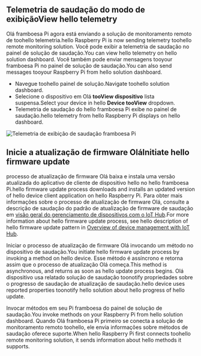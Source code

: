 ## <a name="view-hello-telemetry"></a><span data-ttu-id="04785-101">Telemetria de saudação do modo de exibição</span><span class="sxs-lookup"><span data-stu-id="04785-101">View hello telemetry</span></span>

<span data-ttu-id="04785-102">Olá framboesa Pi agora está enviando a solução de monitoramento remoto de toohello telemetria.</span><span class="sxs-lookup"><span data-stu-id="04785-102">hello Raspberry Pi is now sending telemetry toohello remote monitoring solution.</span></span> <span data-ttu-id="04785-103">Você pode exibir a telemetria de saudação no painel de solução de saudação.</span><span class="sxs-lookup"><span data-stu-id="04785-103">You can view hello telemetry on hello solution dashboard.</span></span> <span data-ttu-id="04785-104">Você também pode enviar mensagens tooyour framboesa Pi no painel de solução de saudação.</span><span class="sxs-lookup"><span data-stu-id="04785-104">You can also send messages tooyour Raspberry Pi from hello solution dashboard.</span></span>

- <span data-ttu-id="04785-105">Navegue toohello painel de solução.</span><span class="sxs-lookup"><span data-stu-id="04785-105">Navigate toohello solution dashboard.</span></span>
- <span data-ttu-id="04785-106">Selecione o dispositivo em Olá **tooView dispositivo** lista suspensa.</span><span class="sxs-lookup"><span data-stu-id="04785-106">Select your device in hello **Device tooView** dropdown.</span></span>
- <span data-ttu-id="04785-107">Telemetria de saudação do hello framboesa Pi exibe no painel de saudação.</span><span class="sxs-lookup"><span data-stu-id="04785-107">hello telemetry from hello Raspberry Pi displays on hello dashboard.</span></span>

![Telemetria de exibição de saudação framboesa Pi][img-telemetry-display]

## <a name="initiate-hello-firmware-update"></a><span data-ttu-id="04785-109">Inicie a atualização de firmware Olá</span><span class="sxs-lookup"><span data-stu-id="04785-109">Initiate hello firmware update</span></span>

<span data-ttu-id="04785-110">processo de atualização de firmware Olá baixa e instala uma versão atualizada do aplicativo de cliente de dispositivo hello no hello framboesa Pi.</span><span class="sxs-lookup"><span data-stu-id="04785-110">hello firmware update process downloads and installs an updated version of hello device client application on hello Raspberry Pi.</span></span> <span data-ttu-id="04785-111">Para obter mais informações sobre o processo de atualização de firmware Olá, consulte a descrição de saudação do padrão de atualização de firmware de saudação em [visão geral do gerenciamento de dispositivos com o IoT Hub][lnk-update-pattern].</span><span class="sxs-lookup"><span data-stu-id="04785-111">For more information about hello firmware update process, see hello description of hello firmware update pattern in [Overview of device management with IoT Hub][lnk-update-pattern].</span></span>

<span data-ttu-id="04785-112">Iniciar o processo de atualização de firmware Olá invocando um método no dispositivo de saudação.</span><span class="sxs-lookup"><span data-stu-id="04785-112">You initiate hello firmware update process by invoking a method on hello device.</span></span> <span data-ttu-id="04785-113">Esse método é assíncrono e retorna assim que o processo de atualização Olá começa.</span><span class="sxs-lookup"><span data-stu-id="04785-113">This method is asynchronous, and returns as soon as hello update process begins.</span></span> <span data-ttu-id="04785-114">Olá dispositivo usa relatado solução de saudação toonotify propriedades sobre o progresso de saudação de atualização de saudação.</span><span class="sxs-lookup"><span data-stu-id="04785-114">hello device uses reported properties toonotify hello solution about hello progress of hello update.</span></span>

<span data-ttu-id="04785-115">Invocar métodos em seu Pi framboesa do painel de solução de saudação.</span><span class="sxs-lookup"><span data-stu-id="04785-115">You invoke methods on your Raspberry Pi from hello solution dashboard.</span></span> <span data-ttu-id="04785-116">Quando Olá framboesa Pi primeiro se conecta a solução de monitoramento remoto toohello, ele envia informações sobre métodos de saudação oferece suporte.</span><span class="sxs-lookup"><span data-stu-id="04785-116">When hello Raspberry Pi first connects toohello remote monitoring solution, it sends information about hello methods it supports.</span></span> 

[img-telemetry-display]: media/iot-suite-raspberry-pi-kit-view-telemetry-advanced/telemetry.png
[lnk-update-pattern]: ../articles/iot-hub/iot-hub-device-management-overview.md
